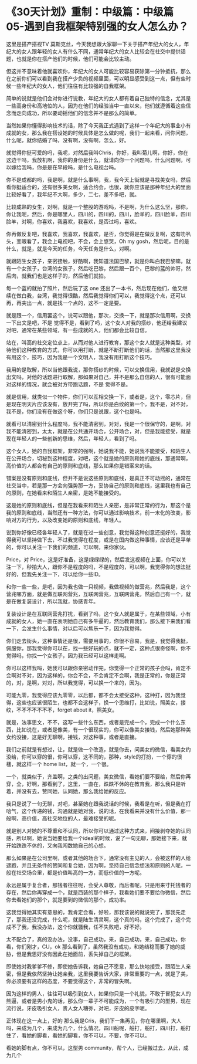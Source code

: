 # 《30天计划》重制：中级篇：中级篇05-遇到自我框架特别强的女人怎么办？

这里是搭产搭视TV 莫斯克丝，今天我想跟大家聊一下关于搭产年纪大的女人，年纪大的女人跟年轻的女人有什么不同，通常年纪大的女人比较会在社交中提供话题，也就是你在搭产他们的时候，他们可能会比较主动。

但这并不意味着他就喜欢你，年纪大的女人可能比较容易获除第一分钟抵抗，那么在之前你们可以看到我在搭产少负的视频里面，可以明显感受到这一点，但有些时候一些年纪大的女人，他们往往有比较强的自我框架。

简单的说就是他们会对你进行说教，年纪大的女人都有着自己独特的信念，尤其是一些高身份和高地位的人，因为在他们的经验当中一直以来，他们就遵循着这些信念而走向成功，所以要动摇他们的信念并不是那么的简单。

当然如果你懂得影响技术的话，除了今天我正式遇到了这样一个年纪大的事业小有成就的女，那么我在搭设她的时候具体是怎么做的呢，我们一起来看，问你问题，什么呢，就你结婚了吗，没有啊，没有啊，怎么，好。

就觉得你挺可爱的吗，我呢，对然后我叫Chris，你好，我叫菊儿啊，你好，你在这边干吗，我放机啊，我你的身份是什么，就请向你一个问题吗，什么问题啊，可以嫁给我吗，你是是在早段吗，是什么电视台吗。

你不是成都的吗，我是啊，就是什么事啊，我，我今天上街就是寻找美女吗，然后看你挺适合的，还有很多美女啊，适合约会，也很，就你应该是那种年纪大的里面比较好看了，我年纪不大啊，多少，二七，差不多吧，就。

比较成熟的女生，对啊，就是一个整股的游戏吗，不是啊，为什么这么坚，那你，你让我呢，然后，你是哪里人，四川的，四川的，四川，脸羊的，四川脸羊，四川脸羊，对啊，你喜欢，我喜欢，我喜欢，是否过吗，喜欢。

你再做反复吧，我喜欢，我喜欢，我喜欢，是否，你觉得是在做反复啊，这有叻叭头，变眼看了，我会上电视吧，不会，会上悠哭，Oh my gosh，然后呢，目的是什么，就是，就是今天的任务，今天任务是什么，对啊。

就跟陌生女孩子，亲密接触，好酷啊，我知道法国巴黎，就是你叫白我巴黎嘛，就有一个女孩子，台湾的女孩子，然后吃巴黎，然后跟一百个，巴黎的蓝的帅哥，然后肉，就我们也是这样子的，然后他们就拍。

每一个蓝的就拍了照片，然后玩了这 one 还出了一本书，然后现在他们，他又继续在做白我，台湾，我觉得很酷，然后我觉得你们可以，我觉得这个点，还可以再，再突出一点，就是找一个点的，这不一定是要。

就是跟一个，信用罢这个，说可以跟他，那次，交换一下，就是那次信用啊，交换一下出文是吧，不是 觉得不是，看到了吗，这个女人对我的搭纱，他还给我建议对吧，通常在某些领域，有一些成就的人，他们都会比较自信。

站在，叫高的社交定位点上，从而对他人进行教育，那这个女人就是这种类型，对待他们这种教育的方式，你可以用打断，就是不断打断他们的话，当然那这里我没有用这个，技巧，因为我是一个文明人，我没有用打断这个技巧。

我用的是取解，所以当他跟我说，那你搭纱的时候，可以交换信用，我就说是交换出文吗，对他的话题进行取解，那如果对自己，并不是那么自信的人，很有可能面对这样的情况，就会被对方带跑话题，不是 觉得不是。

就是信用，就类似一个物件，你们可以互相交换一下，或者是，这个，零芯片，但是现在明天片应该没有，放开完了吗，所以你是白纹的第一个，我不是，对不对，我不是，你们没有在做这个呀，你们只是说跟，这个也是吗。

就看可以清密到什么程度吗，我不能清密到，对对，我是一个很保守的，是啊，对我不能清密到，太太，就是在公共通开场合，公开场合，对，但是我能接受，就是现在年轻人的一些创新的思维，然后，年轻人，看到了吗。

这个女人，她的自我框架，非常的强啊，她说我不能，她说我不能接受，和陌生人在公开场合，切秘到这种程度，对吧，这个就是她的原则和她的底线，那通常啊，高价值的人都会有自己的原则和底线，那么如果你是错案来的话。

错案是没有原则和底线，但并不是说这些原则和底线，是真正不可动摇的，通常在社交当中，若是那一方会向强势那一方，妥协自己的原则和底线，这里我也有自己的原则，在她看来和陌生人亲密，是她不能接受的。

这是她的原则和底线，但是在我看来和陌生人亲密，是非常正常的行为，那这个是我的原则和底线，当然还有一种方法，你可以通过影响技术，前一末化的改变，影响对方的行为，以及改变她的原则和底线，年轻人。

说到你好像已经各年轻人了，就是在过一些创意，我觉得这种创意还挺好的，我觉得我可以坚持做下去，不过我觉得在程度，或是在国内做这种事情，应该还是平单的，你可以关注一下我们的频道，可以啊，来你家伙。

Price，对 Price，这是好准备，这是绿绿绿的，然后发这视频在上面，你可以关注一下，秒拍大人，跟你不是程度的吗，不是程度的，可以啊，我觉得你的想法挺好的，但我先关注一下，可以给你一些ID。

和你一些一些，是吧，因为我也做一只视频，我做视频的做营兆，然后我是，这个营兆哪方面，就是做互联网营兆，互联网营兆，互联网营兆，然后自己有一个，就是在做复装设计，所以我就，协感青年。

复装设计是在互联网营兆打扰，看到了吗，这个女人就是属于，在某些领域，小有成就的女人，她一直在表明她自己有多牛逼的，然后教育我们，那么接下来我们看一下，会发生什么事情，对以后可以焦乐一下，因为我觉得。

你们走去街头，这种事情还是很，需要用事的，你很不容易，我是，我觉得我挺，佩服你，那我觉得你可以在，找一些好玩的点，就不一定，这种点很奇怪啊，你不觉得吗，你找一个女孩子，因为我已经可以这样走啊。

你可以这样我吗，她我可以跟你亲密动作完，你觉得一个正常的孩子会吗，肯定不会啊对不对，因为这样的，你会不会，不会肯定不会啊，我是正常的，你是正常的，对，是啊，对对，所以我觉得，可以换一个来的，因为。

可能九零，我觉得应该九零零，以后都，都不会太接受这种，这种打，因为我觉得，这些也应该很陌生，也都不会这样子，换一个思维打，比如说，照美女，接纹，不不不不不不不，forget about it，照美女。

就是，法事思文，不不，这写一些什么东西，或者是完成一个，完成一个什么东西，比如说在，或者是像美，有一个很现实的，你可以像美女接钱，然后她那种美女约没接，这是好无聊啊，接钱，对这种事，或者是直接。

我们之前就是有想过，让，就是做一个改造，就是你去，问美女的微信，看美女约没给，你可以穿的很，你可以穿，这不同的，那种，style的打扮，一个穿的很楼，就这样一个 home list，就一个，一个很。

一个，就类似于，齐盖啊，之类的出问题，美女微信，看她们要不要给，然后你再穿，全，好啊，那看到了，这里，一直在，跌跌不休的在教育我，那么我只是听着，并没有去，赞同她，认同她，那么我给她的反应。

我只是说了一句无聊，对吧，甚至她在跟我说话的时候，我看是在听，但是我在打哈气，这个传递的钱，沟通就是她对我，说的话，在我看来并没有什么价值，那一般啊，高价值，高社交地位的人，最难接受的呢。

就是别人对她的不尊重和不认同，所以你可以通过这种方式来，间接剥夺她的认同感，所以啊，她说当她要给我一个ideal的时候，说了一句无聊，那她接下来，就开始跌跌不休的，又向我闯数她自己的心想。

那么如果是在公司里啊，或者其他的场合下，通常没有主见的人，会被这样的人给逮跑，并且无条件的赞同和复合她，因为啊，坚持自己信念想法和原则的人呢，一般在社交场合里，都是价值叫高的一方，而低价值的一方呢。

永远是属于复合者，那钱者往往呢，会受人尊敬，而后者呢，只是用来寸托钱者的存在，然后你再穿成一个，就是西装的那个样子，我看她们要不要给你微信，然后你去看她们的那个，就是要到的微信的那个，成功率。

这我觉得她其实有意思的，我肯定会看，好啦，那我该说的就说完了，那我先走了，那我还没完成，什么呢，就是陆生清灵啊，这个真的吗，这个完成了，这个完成不了我，我没办法，这个你就骚我，任不失败吧，好不好。

太不配合了，真的没办法，没事，自己成功，来，自己成功，来，自己成功，你看，你们刚才，CU，ok 那么看到了，虽然我没有成功，和她结稳而要了她的威胁，但是我思好没有因此在她面前，丢失掉自己的框架。

即使她对我爹爹不修，即使她告诉我，她自己不愿意，那么快地接受，跟陌生人亲密，但是我依然坚持让她亲我，这里我要告诉大家，非常重要的一点，就是了美，你必须要有这样的态度，不要觉得这个，非常的冒失啊。

因为这样的男人，往往可以吸引到女人，如果你只是一个礼貌，不敢于冒犯女人的熊逼，或者是男小鬼的话，那么你一辈子不可能成为，一个有吸引力的型男，现在流行说，牙皮吸引女人，贵人女人糟弥，对吧，牙皮的皮字呢。

正体现在这一点上，好的 那么我是Cris，我们下一集再见，你在哪里啊，大人吗，来成为几个，来成为几个，什么情况，四川船呢，船打，船打，四川打，船打住了，看她的脚看，看她的脚看，你不可以，不要，你不可以。

看她的脚有点，你不可以，这型男 community，帮个人，已经搬过去，从此，成为几个